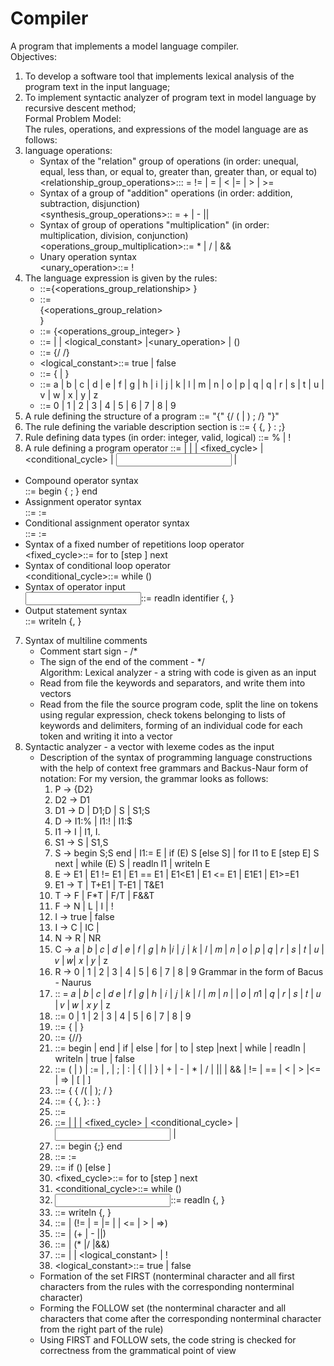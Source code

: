 # Compiler
A program that implements a model language compiler.  
Objectives:  
1. To develop a software tool that implements lexical analysis of the program text in the input language;
2.  To implement syntactic analyzer of program text in model language by recursive descent method;  
Formal Problem Model:  
The rules, operations, and expressions of the model language are as follows:  
1. language operations:
    * Syntax of the "relation" group of operations (in order: unequal, equal, less than, or equal to, greater than, greater than, or equal to)  
    <relationship_group_operations>::: = != | = | < |= | > | >=  
    * Syntax of a group of "addition" operations (in order: addition, subtraction, disjunction)  
    <synthesis_group_operations>:: = + | - ||  
    * Syntax of group of operations "multiplication" (in order: multiplication, division, conjunction)  
    <operations_group_multiplication>::= * | / | &&
    * Unary operation syntax  
    <unary_operation>::= !  
2. The language expression is given by the rules:
    * <expression>::=<operand>{<operations_group_relationship> <operand>}
    * <operand>::=<summary> {<operations_group_relation> <summary>}
    * <sumptive>::= <multiplier> {<operations_group_integer> <multiplier>}
    * <multiplier>::= <identifier> | <number> | <logical_constant> |<unary_operation> <multiplier> | (<expression>)
    * <number>::= {/ <number> /}
    * <logical_constant>::= true | false
    * <identifier>::= <letter> {<letter> | <number>}
    * <letter>::= a | b | c | d | e | f | g | h | i | j | k | l | m | n | o | p | q | q | r | s | t | u | v | w | x | y | z
    * <number>::= 0 | 1 | 2 | 3 | 4 | 5 | 6 | 7 | 8 | 9
3. A rule defining the structure of a program 
    <program>::= "{" {/ (<description> | <operator>) ; /} "}"
4. The rule defining the variable description section is
    <description>::= {<identifier> {, <identifier> } : <type> ;} 
5. Rule defining data types (in order: integer, valid, logical) 
    <type>::= % | ! 
6. A rule defining a program operator 
    <operator>::= <compound> | <assignment> | <conditional> | <fixed_cycle> | <conditional_cycle> | <input> | <output>  
* Compound operator syntax  
    <compound>::= begin <operator> { ; <operator> } end
* Assignment operator syntax  
    <assignment>::= <identifier> := <expression> 
* Conditional assignment operator syntax  
    <assignment>::= <identifier> := <expression> 
* Syntax of a fixed number of repetitions loop operator  
    <fixed_cycle>::= for <assignment> to <expression> [step <expression>] <operator> next
* Syntax of conditional loop operator  
    <conditional_cycle>::= while (<expression>) <operator> 
* Syntax of operator input  
    <input>::= readln identifier {, <identifier> } 
* Output statement syntax  
    <output>::= writeln <expression> {, <expression> } 
7. Syntax of multiline comments
    * Comment start sign - /*
    * The sign of the end of the comment - */  
Algorithm:
Lexical analyzer - a string with code is given as an input 
    * Read from file the keywords and separators, and write them into vectors
    * Read from the file the source program code, split the line on tokens using regular expression, check tokens belonging
    to lists of keywords and delimiters, forming of an individual code for each token and writing it into a vector
2. Syntactic analyzer - a vector with lexeme codes as the input
    * Description of the syntax of programming language constructions with the help of context free grammars and Backus-Naur form of notation:
        For my version, the grammar looks as follows:
        1. P → {D2}
        2. D2 → D1
        3. D1 → D | D1;D | S | S1;S
        4. D → I1:% | I1:! | I1:$ 
        5. I1 → I | I1, I.
        6. S1 → S | S1,S
        7. S → begin S;S end | I1:= E | if (E) S [else S] | for I1 to E [step E] S next | while (E) S | readln I1 | writeln E
        8. E → E1 | E1 != E1 | E1 == E1 | E1<E1 | E1 <= E1 | E1E1 | E1>=E1
        9. E1 → T | T+E1 | T-E1 | T&E1 
        10. T → F | F*T | F/T | F&&T
        11. F → N | L | I | ! 
        12. l → true | false 
        13. I → C | IC | 
        14. N → R | NR
        15. C → 𝑎 | 𝑏 | 𝑐 | 𝑑 | 𝑒 | 𝑓 | 𝑔 | ℎ |𝑖 | 𝑗 | 𝑘 | 𝑙 | 𝑚 | 𝑛 | 𝑜 | 𝑝 | 𝑞 | 𝑟 | 𝑠 | 𝑡 | 𝑢 | 𝑣 | 𝑤| 𝑥 | 𝑦 | z 
        16. R → 0 | 1 | 2 | 3 | 4 | 5 | 6 | 7 | 8 | 9
        Grammar in the form of Bacus - Naurus 
        1. <letter>:: = 𝑎 | 𝑏 | 𝑐 | 𝑑 𝑒 | 𝑓 | 𝑔 | ℎ | 𝑖 | 𝑗 | 𝑘 | 𝑙 | 𝑚 | 𝑛 | | 𝑜 | 𝑛1 | 𝑞 | 𝑟 | 𝑠 | 𝑡 | 𝑢 | 𝑣 | 𝑤 | 𝑥 𝑦 | z
        2. <digit>::= 0 | 1 | 2 | 3 | 4 | 5 | 6 | 7 | 8 | 9
        3. <identifier>::= <letter> {<letter> | <number>}
        4. <number>::= {/<digit>/}
        5. <keyword>::= begin | end | if | else | for | to | step |next | while | readln | writeln | true | false
        6. <separator>::= ( | ) | := | , | ; | : | { | | } | + | - | * | / | || | && | != | == | < | > |<= | => | [ | ]
        7. <program>::= { { /(<description> | <body> ); / }
        8. <description>::= { <identifier> {, <identifier> }: <type>: }
        9. <body>::= <operator>
        10. <operator>::= <component> | <assignment> | <conditional> | <fixed_cycle> | <conditional_cycle> | <input> | <output>
        11. <component>::= begin <operator> {;<operator>} end
        12. <assignment>::= <identifier> := <expression>
        13. <conditional>::= if (<expression>) <operator> [else <operator>]
        14. <fixed_cycle>::= for <assignment> to <expression> [step <expression>] <operator> next
        15. <conditional_cycle>::= while (<expression>) <operator>
        16. <input>::= readln <identifier> {, <identifier> }
        17. <output>::= writeln <expression> {, <expression> }
        18. <expression>::= <sum> | <sum> (!= | = |= | | <= | > | =>) <sum>
        19. <sum>::=<product> | <product> (+ | - ||) <product>
        20. <product>::=<multiplier> | <multiplier> (* |/ |&&) <multiplier>
        21. <multiplier>::= <identifier> | <number> | <logical_constant> | !<multiplier>
        22. <logical_constant>::= true | false
    * Formation of the set FIRST (nonterminal character and all first characters from the rules with the corresponding nonterminal character)
    * Forming the FOLLOW set (the nonterminal character and all characters that come after the corresponding nonterminal character from the right part of the rule)
    * Using FIRST and FOLLOW sets, the code string is checked for correctness from the grammatical point of view
